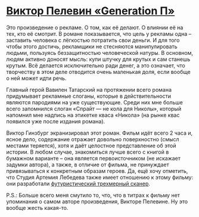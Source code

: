 # [Виктор Пелевин «Generation П»](vk.com/@ip.biblioworm-viktor-pelevin-generation-p)

Это произведение о рекламе.
О том, как её делают.
О влиянии её на тех, кто её смотрит.
В романе показывается, что цель у рекламы одна – заставить человека с лёгкостью потратить свои деньги.
И для того чтобы этого достичь, рекламщики не стесняются манипулировать людьми, пользуясь беззащитностью человеческой натуры.
В основном, людям активно доносят мысль: купи штучку для крутых и сам станешь крутым.
Всё делается исключительно ради денег, а это означает, что творчеству в этом деле отводится очень маленькая доля, если вообще о ней может идти речь.

Главный герой Вавилен Татарский на протяжении всего романа придумывает рекламные слоганы, которые в действительности являются пародиями на уже существующие.
Среди них мне больше всего запомнился слоган «Спрайт — не кола для Николы», который напомнил мне надпись на этикетке кваса «Никола» (на рынке квас появился уже после издания романа).

Виктор Гинзбург экранизировал этот роман.
Фильм идёт всего 2 часа и, ясное дело, содержание отражает довольно поверхностно (смысл местами теряется), хотя и даёт целостное представление об этой истории.
В любом случае, знакомиться лучше всего с книгой в бумажном варианте – она является первоисточником (не искажает задумки автора), а также, в отличие от фильма, не принуждает привязываться к конкретным образам героев.
Да, ещё хочу отметить, что Студия Артемия Лебедева также имеет отношению к этому фильму: они разработали [футуристический трехмерный сканер](http://www.artlebedev.ru/everything/generation-p/).

P.S.: Больше всего меня смутило то, что, что в титрах к фильму нет упоминания о самом авторе произведения, Викторе Пелевине.
Ну это вообще жесть какая-то.